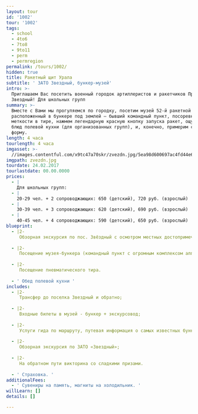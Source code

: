 ```yaml
---
layout: tour
id: '1002'
tour: '1002'
tags:
  - school
  - 4to6
  - 7to8
  - 9to11
  - perm
  - permregion
permalink: /tours/1002/
hidden: true
title: Ракетный щит Урала
subtitle: ' ЗАТО Звездный, бункер-музей'
intro: >-
  Приглашаем Вас посетить военный городок артиллеристов и ракетчиков Прикамья –
  Звездный! Для школьных групп
summary: >-
  Вместе с Вами мы прогуляемся по городку, посетим музей 52-й ракетной дивизии,
  расположенный в бункере под землей – бывший командный пункт, посоревнуемся в
  меткости в тире, нажмем легендарную красную кнопку запуска ракет, ощутим вкус
  блюд полевой кухни (для организованных групп), и, конечно, примерим солдатскую
  форму.
length: 4 часа
tourlength: 4 часа
imgasset: >-
  //images.contentful.com/x9tc47a70skr/zvezdn.jpg/5ea98d600697ac4fd44e6db889792a5c/zvezdn.jpg
imgpath: zvezdn.jpg
tourdate: 24.02.2017
tourlastdate: 00.00.0000
prices:
  - |
    Для школьных групп:
  - |
    20-29 чел. + 2 сопроводжающих: 650 (детский), 720 руб. (взрослый)
  - |
    30-39 чел. + 3 сопроводжающих: 620 (детский), 690 руб. (взрослый)
  - |
    40-45 чел. + 4 сопроводжающих: 590 (детский), 650 руб. (взрослый)
blueprint:
  - |2-
     Обзорная экскурсия по пос. Звёздный с осмотром местных достопримечательностей (памятник солдатским сапогам, лавочка примирения, площадь памяти, граффити и 3d рисунки на асфальте). 
     
  - |2-
     Посещение музея-бункера (командный пункт с огромным комплексом аппаратуры, экспозиции боевой славы, макеты боевого оружия). 
     
  - |2-
     Посещение пневматического тира. 
     
  - ' Обед полевой кухни '
includes:
  - |2-
     Трансфер до поселка Звездный и обратно; 
     
  - |2-
     Входные билеты в музей - бункер + экскурсовод; 
     
  - |2-
     Услуги гида по маршруту, путевая информация о самых известных бункерах – бункер Сталина, Фюрера, история кирзовых солдатских сапог и много других интересных фактов; 
     
  - |2-
     Обзорная экскурсия по ЗАТО «Звездный»; 
     
  - |2-
     На обратном пути викторина со сладкими призами. 
     
  - ' Страховка. '
additionalFees:
  - ' Сувениры на память, магниты на холодильник. '
willLearn: []
details: []

---
```

